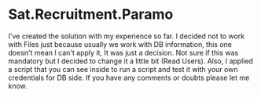 # Sat.Recruitment.Paramo

I've created the solution with my experience so far.
I decided not to work with Files just because usually we work with DB information, this one doesn't mean I can't apply it, It was just a decision.
Not sure if this was mandatory but I decided to change it a little bit (Read Users).
Also, I applied a script that you can see inside to run a script and test it with your own credentials for DB side.
If you have any comments or doubts please let me know.
